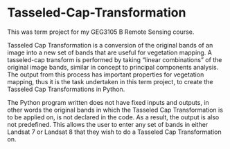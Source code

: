 # Tasseled-Cap-Transformation

This was term project for my GEG3105 B Remote Sensing course.

Tasseled Cap Transformation is a conversion of the original bands of an image into a new set of bands that are useful for vegetation mapping. A tasseled-cap transform is performed by taking “linear combinations” of the original image bands, similar in concept to principal components analysis. The output from this process has important properties for vegetation mapping, thus it is the task undertaken in this term project, to create the Tasseled Cap Transformations in Python.

The Python program written does not have fixed inputs and outputs, in other words the original bands in which the Tasseled Cap Transformation is to be applied on, is not declared in the code. As a result, the output is also not predefined. This allows the user to enter any set of bands in either Landsat 7 or Landsat 8 that they wish to do a Tasseled Cap Transformation on.

